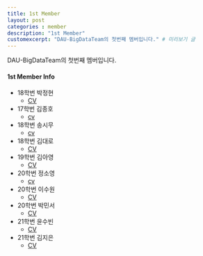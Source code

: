 ```yaml
---
title: 1st Member
layout: post
categories : member
description: "1st Member"
customexcerpt: "DAU-BigDataTeam의 첫번째 멤버입니다." # 미리보기 글 
---
```


DAU-BigDataTeam의 첫번째 멤버입니다.

#### 1st Member Info

- 18학번 박정현
  - [CV](https://drive.google.com/file/d/1JJ8ZEiqy6T9AVYT9pb45yKvRZmboiEyN/view?usp=share_link)
- 17학번 김종호
  - [cv](https://drive.google.com/file/d/1sQbRkCaTeMU2z2i7o54yhWGZMKotv224/view)
- 18학번 송시무
  - [cv](https://drive.google.com/file/d/1N-nFYEpVMWw8pyHFce0AmpI-EWzbOuKs/view?usp=sharing)
- 18학번 김대로
  - [CV](https://drive.google.com/file/d/1Ih33TesrVx4Z9mVsGLu3SFmIJP9Qclt6/view?usp=share_link)
- 19학번 김아영
  - [CV](https://drive.google.com/file/d/1R1Xl6XClxfTWcPn7KvLfatyqV_qmBSJH/view?usp=sharing)
- 20학번 정소영
  - [cv](https://drive.google.com/file/d/1U0AQyfW8seQvxjNURO6-nEMB_42X9Uid/view)
- 20학번 이수원
  - [CV](https://drive.google.com/file/d/1HuSFKuQj5HxTC9bmNn47pF54gLxzkVoQ/view?usp=drivesdk)
- 20학번 박민서
  -  [CV](https://drive.google.com/file/d/1voFUU95ixVI9gNBpb--jfujJyDf5bU3C/view?usp=sharing)
- 21학번 윤수빈
  - [CV](https://drive.google.com/file/d/11j2gq_b5BhEn3VO8_2SAV__sF0q-uwlx/view?usp=share_link)
- 21학번 김지은
  - [CV](https://drive.google.com/file/d/11P_V7HmrgqHelF4-J6X4AwB9ZIRLa3Qp/view?usp=share_link)

